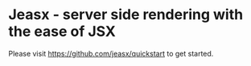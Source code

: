 # Jeasx - server side rendering with the ease of JSX

Please visit <https://github.com/jeasx/quickstart> to get started.
